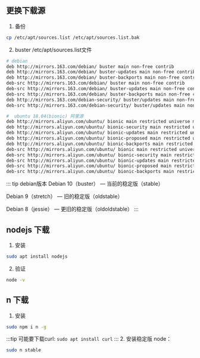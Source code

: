 ## 更换下载源
1. 备份
```bash
cp /etc/apt/sources.list /etc/apt/sources.list.bak
```
2. buster /etc/apt/sources.list文件

```bash
# debian
deb http://mirrors.163.com/debian/ buster main non-free contrib
deb http://mirrors.163.com/debian/ buster-updates main non-free contrib
deb http://mirrors.163.com/debian/ buster-backports main non-free contrib
deb-src http://mirrors.163.com/debian/ buster main non-free contrib
deb-src http://mirrors.163.com/debian/ buster-updates main non-free contrib
deb-src http://mirrors.163.com/debian/ buster-backports main non-free contrib
deb http://mirrors.163.com/debian-security/ buster/updates main non-free contrib
deb-src http://mirrors.163.com/debian-security/ buster/updates main non-free contrib
```
```bash
#  ubuntu 18.04(bionic) 阿里源
deb http://mirrors.aliyun.com/ubuntu/ bionic main restricted universe multiverse
deb http://mirrors.aliyun.com/ubuntu/ bionic-security main restricted universe multiverse
deb http://mirrors.aliyun.com/ubuntu/ bionic-updates main restricted universe multiverse
deb http://mirrors.aliyun.com/ubuntu/ bionic-proposed main restricted universe multiverse
deb http://mirrors.aliyun.com/ubuntu/ bionic-backports main restricted universe multiverse
deb-src http://mirrors.aliyun.com/ubuntu/ bionic main restricted universe multiverse
deb-src http://mirrors.aliyun.com/ubuntu/ bionic-security main restricted universe multiverse
deb-src http://mirrors.aliyun.com/ubuntu/ bionic-updates main restricted universe multiverse
deb-src http://mirrors.aliyun.com/ubuntu/ bionic-proposed main restricted universe multiverse
deb-src http://mirrors.aliyun.com/ubuntu/ bionic-backports main restricted universe multiverse

```
::: tip debian版本
Debian 10（buster） — 当前的稳定版（stable）

Debian 9（stretch） — 旧的稳定版（oldstable）

Debian 8（jessie） — 更旧的稳定版（oldoldstable）
:::

## nodejs 下载
1. 安装
```bash
sudo apt install nodejs
```
2. 验证
```bash
node -v
```

## n 下载
1. 安装
```bash
sudo npm i n -g
```
:::tip
可能要下载curl: <code>sudo apt install curl</code>
:::
2. 安装稳定版 node：
```bash
sudo n stable
```